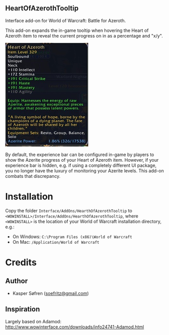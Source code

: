 HeartOfAzerothTooltip
-------------
Interface add-on for World of Warcraft: Battle for Azeroth.

This add-on expands the in-game tooltip when hovering the Heart of Azeroth item to reveal the current progress on in as a percentage and "x/y".

![Heart of Azeroth with progress in tooltip](assets/example.jpg)

By default, the experience bar can be configured in-game by players to show the Azerite progress of your Heart of Azeroth item. However, if your experience bar is hidden, e.g. if using a completely different UI package, you no longer have the luxury of monitoring your Azerite levels. This add-on combats that discrepancy.

# Installation

Copy the folder `Interface/AddOns/HearthOfAzerothTooltip` to `<WOWINSTALL>/Interface/AddOns/HearthOfAzerothTooltip`, where `<WOWINSTALL>` is the location of your World of Warcraft installation directory, e.g.:

- On Windows: `C:\Program Files (x86)\World of Warcraft`
- On Mac: `/Application/World of Warcraft`

# Credits

## Author

- Kasper Søfren (soefritz@gmail.com)

## Inspiration

Largely based on Adamod: http://www.wowinterface.com/downloads/info24741-Adamod.html
